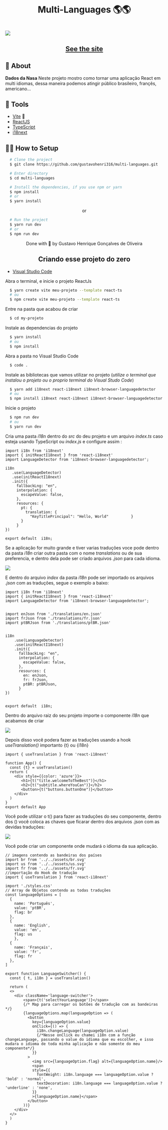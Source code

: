<h1 align="center">
  <p>Multi-Languages 🌎🌎 </p>
</h1>

<h1>
  <img 
    src="https://ik.imagekit.io/qm9zssgme/gigi_TcD0cDQJM.gif?ik-sdk-version=javascript-1.4.3&updatedAt=1651862732941"
  />
</h1>

<h2 align="center">
  <a href="https://multi-languages.vercel.app/" target="_blank">See the site</a>
</h2>


## 🧾 About

**Dados da Nasa** Neste projeto mostro como tornar uma aplicação React em multi idiomas, dessa maneira podemos atingir público brasileiro, françês, americano...

## 🔧 Tools

- [Vite](https://vitejs.dev/) 💚
- [ReactJS](https://reactjs.org)
- [TypeScript](https://www.typescriptlang.org/)
- [i18next](https://www.i18next.com/)

## 👨‍💻 How to Setup

```bash
  # Clone the project
  $ git clone https://github.com/gustavohenri316/multi-languages.git
```
```bash
  # Enter directory
  $ cd multi-languages
```

```bash
  # Install the dependencies, if you use npm or yarn
  $ npm install 
  # or
  $ yarn install
```
<p align="center">or</p>

```bash
  # Run the project
  $ yarn run dev 
  # or
  $ npm run dev 
```

<p align="center">Done with 💙 by Gustavo Henrique Gonçalves de Oliveira</p>


<h2 align="center">
  Criando esse projeto do zero
</h2>

- [Visual Studio Code](https://code.visualstudio.com/download) 

 Abra o terminal, e inicie o projeto ReactJs 

```bash
  $ yarn create vite meu-projeto --template react-ts
  # ou 
  $ npm create vite meu-projeto --template react-ts
```
 Entre na pasta que acabou de criar  

```bash
  $ cd my-projeto 
```
Instale as dependencias do projeto  

```bash
  $ yarn install 
  # ou
  $ npm install 
```
 Abra a pasta no Visual Studio Code  

```bash
  $ code .
```

 Instale as bibliotecas que vamos utilizar no projeto (*utilize o terminal que instalou o projeto ou o proprio terminal do Visual Studo Code*)
  

```bash
  $ yarn add i18next react-i18next i18next-browser-languagedetector
  # ou 
  $ npm install i18next react-i18next i18next-browser-languagedetector
```
 Inicie o projeto  

```bash
  $ npm run dev 
  # ou 
  $ yarn run dev
```

 Cria uma pasta *i18n* dentro do *src* do deu projeto e um arquivo *index.ts* caso esteja usando TypeScript ou *index.js* e configure assim :


 ```tsx
import i18n from 'i18next'
import { initReactI18next } from 'react-i18next'
import LanguageDetector from 'i18next-browser-languagedetector';

i18n
    .use(LanguageDetector)  
    .use(initReactI18next) 
    .init({
      fallbackLng: "en",   
      interpolation: {
        escapeValue: false,
      },
      resources: {      
        pt: {
          translation: {
            "KeyTitlePrincipal": "Hello, World"          }
        }
      }
})

export default  i18n; 

 ```
 Se a aplicação for muito grande e tiver varias traduções voce pode dentro da pasta *i18n*  criar outra pasta com o nome *translations* ou de sua preferencia, e dentro dela pode ser criado arquivos *.json* para cada idioma.
 

<img  src="https://i.ibb.co/b3txCKy/Screenshot-2.png"/>



  E dentro do arquivo *index* da pasta *i18n* pode ser importado os arquivos *.json* com as traduções, segue o exemplo a baixo:


```tsx
import i18n from 'i18next'
import { initReactI18next } from 'react-i18next'
import LanguageDetector from 'i18next-browser-languagedetector';


import enJson from './translations/en.json'
import frJson from './translations/fr.json'
import ptBRJson from './translations/ptBR.json'


i18n
    .use(LanguageDetector)  
    .use(initReactI18next) 
    .init({
      fallbackLng: "en",  
      interpolation: {
        escapeValue: false,
      },
      resources: {       
        en: enJson, 
        fr: frJson,
        ptBR: ptBRJson,
      }
})


export default  i18n; 
```
 Dentro do arquivo raiz do seu projeto importe o componente *i18n* que acabamos de criar 

<img src="https://i.ibb.co/hLspvyH/raiz.png"/>

Depois disso você podera fazer as traduções usando a hook *useTranslation()* importanto {t} ou {i18n}

```tsx
import { useTranslation } from 'react-i18next'

function App() {
  const {t} = useTranslation() 
  return (
    <div style={{color: 'azure'}}>
       <h1>{t("title.welcomeToTheBest")}</h1>
       <h2>{t("subtitle.whereYouCan")}</h2>
       <button>{t("buttons.buttonOne")}</button>
    </div>
  )
}
export default App
```
Você pode utilizar o t() para fazer as traduções do seu componente, dentro dos () você coloca as chaves que ficarar dentro dos arquivos .json com as devidas traduções:

<img src="https://i.ibb.co/X50Dhds/trad.png"/>


Você pode criar um componente onde mudará o idioma da sua aplicação.

```tsx
// imagens contendo as bandeiras dos países
import br from '../../assets/br.svg'
import us from '../../assets/us.svg'
import fr from '../../assets/fr.svg'
//importação do Hook de tradução
import { useTranslation } from 'react-i18next'

import './styles.css'
// Array de Objetos contendo as todas traduções
const languageOptions = [
  {
    name: 'Português',
    value: 'ptBR',
    flag: br
  },
  {
    name: 'English',
    value: 'en',
    flag: us
    },
  {
    name: 'Français',
    value: 'fr',
    flag: fr
  },
]

export function LanguageSwitcher() {
  const { t, i18n } = useTranslation()  
 
  return (
  <>
    <div className='language-switcher'>
        <span>{t('selectYourLanguage')}</span>
        {/* Map para carregar os botões de tradução com as bandeiras */}
        {languageOptions.map(languageOption => (
          <button
            key={languageOption.value}
            onClick={() => {
              i18n.changeLanguage(languageOption.value)
              {/*Nesse onClick eu chamei i18n com a função changeLanguage, passando o value do idioma que eu escolher, e isso mudara o idioma de toda minha aplicação e não somente do meu componente*/}
            }}
          >
            <img src={languageOption.flag} alt={languageOption.name}/>
            <span
            style={{
              fontWeight: i18n.language === languageOption.value ? 'bold' : 'normal',
              textDecoration: i18n.language === languageOption.value ? 'underline' : 'none',
            }}
            >{languageOption.name}</span> 
          </button>
        ))}
    </div>
  </>
  )
}

```